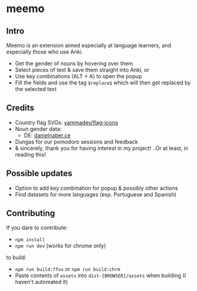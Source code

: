 # meemo
## Intro
Meemo is an extension aimed especially at language learners, and especially those who use Anki. 
- Get the gender of nouns by hovering over them
- Select pieces of text & save them straight into Anki, or
- Use key combinations (ALT + A) to open the popup
- Fill the fields and use the tag `$replace$` which will then get replaced by the selected text

## Credits
- Country flag SVGs: [yammadev/flag-icons](https://github.com/yammadev/flag-icons)
- Noun gender data:
    - DE: [danielnaber.ce](http://www.danielnaber.de/morphologie/)
- Dungas for our pomodoro sessions and feedback
- & sincerely, thank you for having interest in my project! ..Or at least, in reading this!

## Possible updates
- Option to add key combination for popup & possibly other actions
- Find datasets for more languages (esp. Portuguese and Spanish)


## Contributing
If you dare to contribute:
- `npm install` 
- `npm run dev` (works for chrome only)

to build:
- `npm run build:ffox` or `npm run build:chrm`
- Paste contents of `assets` into `dist-{BROWSER}/assets` when building (I haven't automated it)